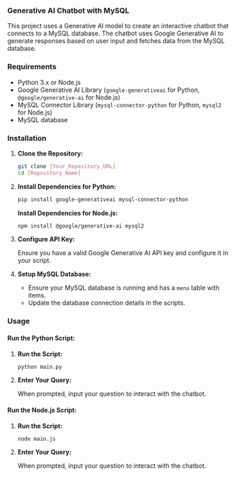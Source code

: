 ### Generative AI Chatbot with MySQL

This project uses a Generative AI model to create an interactive chatbot that connects to a MySQL database. The chatbot uses Google Generative AI to generate responses based on user input and fetches data from the MySQL database.

### Requirements

- Python 3.x or Node.js
- Google Generative AI Library (`google-generativeai` for Python, `@google/generative-ai` for Node.js)
- MySQL Connector Library (`mysql-connector-python` for Python, `mysql2` for Node.js)
- MySQL database

### Installation

1. **Clone the Repository:**

    ```bash
    git clone [Your_Repository_URL]
    cd [Repository_Name]
    ```

2. **Install Dependencies for Python:**

    ```bash
    pip install google-generativeai mysql-connector-python
    ```

    **Install Dependencies for Node.js:**

    ```bash
    npm install @google/generative-ai mysql2
    ```

3. **Configure API Key:**

    Ensure you have a valid Google Generative AI API key and configure it in your script.

4. **Setup MySQL Database:**

    - Ensure your MySQL database is running and has a `menu` table with items.
    - Update the database connection details in the scripts.

### Usage

#### Run the Python Script:

1. **Run the Script:**

    ```bash
    python main.py
    ```

2. **Enter Your Query:**

    When prompted, input your question to interact with the chatbot.

#### Run the Node.js Script:

1. **Run the Script:**

    ```bash
    node main.js
    ```

2. **Enter Your Query:**

    When prompted, input your question to interact with the chatbot.

